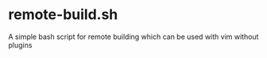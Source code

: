 # remote-build.sh
A simple bash script for remote building which can be used with vim without plugins
